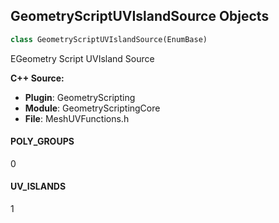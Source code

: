 ## GeometryScriptUVIslandSource Objects

```python
class GeometryScriptUVIslandSource(EnumBase)
```

EGeometry Script UVIsland Source

**C++ Source:**

- **Plugin**: GeometryScripting
- **Module**: GeometryScriptingCore
- **File**: MeshUVFunctions.h

<a id="unreal.GeometryScriptUVIslandSource.POLY_GROUPS"></a>

#### POLY_GROUPS

0

<a id="unreal.GeometryScriptUVIslandSource.UV_ISLANDS"></a>

#### UV_ISLANDS

1

<a id="unreal.GeometryScriptTexelDensityMode"></a>